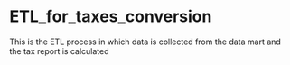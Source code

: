 # ETL_for_taxes_conversion
This is the ETL process in which data is collected from the data mart and the tax report is calculated
